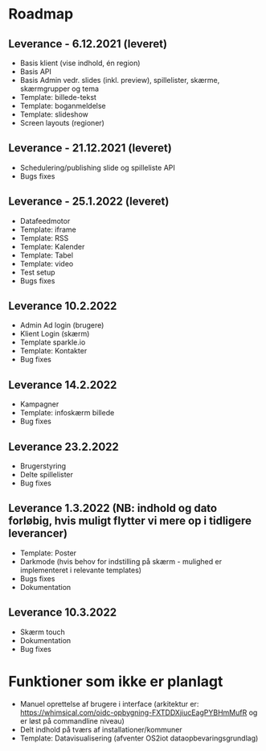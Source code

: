 # Roadmap

## Leverance - 6.12.2021 (leveret)
*	Basis klient (vise indhold, én region)
*	Basis API
*	Basis Admin vedr. slides (inkl. preview), spillelister, skærme, skærmgrupper og tema
*	Template: billede-tekst
*	Template: boganmeldelse
*	Template: slideshow
*	Screen layouts (regioner) 

## Leverance - 21.12.2021 (leveret)
*	Schedulering/publishing slide og spilleliste API
*	Bugs fixes	

## Leverance - 25.1.2022 (leveret)
*	Datafeedmotor  
*	Template: iframe
*	Template: RSS
*	Template: Kalender
*	Template: Tabel 
*	Template: video
*	Test setup
*	Bugs fixes

## Leverance 10.2.2022 
*	Admin Ad login (brugere)
*	Klient Login (skærm)
*	Template sparkle.io
*	Template: Kontakter
*	Bug fixes

## Leverance 14.2.2022
*	Kampagner
*	Template: infoskærm billede
*	Bug fixes

## Leverance 23.2.2022
*	Brugerstyring
*	Delte spillelister
*	Bug fixes

## Leverance 	1.3.2022 (NB: indhold og dato forløbig, hvis muligt flytter vi mere op i tidligere leverancer)
*	Template: Poster
*	Darkmode (hvis behov for indstilling på skærm - mulighed er implementeret i relevante templates)
*	Bugs fixes
*	Dokumentation

## Leverance 10.3.2022
*	Skærm touch
*	Dokumentation
*	Bug fixes

# Funktioner som ikke er planlagt
* Manuel oprettelse af brugere i interface (arkitektur er: https://whimsical.com/oidc-opbygning-FXTDDXjiucEagPYBHmMufR og er løst på commandline niveau)
* Delt indhold på tværs af installationer/kommuner
*	Template: Datavisualisering (afventer OS2iot dataopbevaringsgrundlag)



